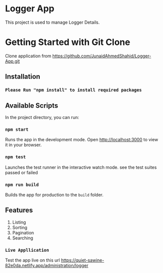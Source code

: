 # Logger App

This project is used to manage Logger Details.

# Getting Started with Git Clone

Clone application from https://github.com/JunaidAhmedShahid/Logger-App.git

## Installation

### `Please Run "npm install" to install required packages`

## Available Scripts

In the project directory, you can run:

### `npm start`

Runs the app in the development mode.
Open [http://localhost:3000](http://localhost:3000) to view it in your browser.

### `npm test`

Launches the test runner in the interactive watch mode. see the test suites passed or failed

### `npm run build`

Builds the app for production to the `build` folder.

## Features

1. Listing
2. Sorting
3. Pagination
4. Searching

### `Live Appllication`



Test the app live on this url https://quiet-sawine-82e0da.netlify.app/administration/logger

